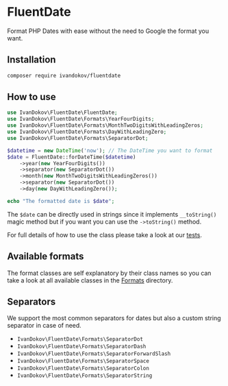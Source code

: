 # FluentDate

Format PHP Dates with ease without the need to Google the format you want.

## Installation

```bash
composer require ivandokov/fluentdate
```

## How to use

```php
use IvanDokov\FluentDate\FluentDate;
use IvanDokov\FluentDate\Formats\YearFourDigits;
use IvanDokov\FluentDate\Formats\MonthTwoDigitsWithLeadingZeros;
use IvanDokov\FluentDate\Formats\DayWithLeadingZero;
use IvanDokov\FluentDate\Formats\SeparatorDot;

$datetime = new DateTime('now'); // The DateTime you want to format
$date = FluentDate::forDateTime($datetime)
    ->year(new YearFourDigits())
    ->separator(new SeparatorDot())
    ->month(new MonthTwoDigitsWithLeadingZeros())
    ->separator(new SeparatorDot())
    ->day(new DayWithLeadingZero()); 

echo "The formatted date is $date";
```

The `$date` can be directly used in strings since it implements `__toString()` magic method but if you want you can use the `->toString()` method.

For full details of how to use the class please take a look at our [tests](tests/FluentDateTest.php).

## Available formats

The format classes are self explanatory by their class names so you can take a look at all available classes in the [Formats](src/Formats) directory.

## Separators

We support the most common separators for dates but also a custom string separator in case of need.

* `IvanDokov\FluentDate\Formats\SeparatorDot`
* `IvanDokov\FluentDate\Formats\SeparatorDash`
* `IvanDokov\FluentDate\Formats\SeparatorForwardSlash`
* `IvanDokov\FluentDate\Formats\SeparatorSpace`
* `IvanDokov\FluentDate\Formats\SeparatorColon`
* `IvanDokov\FluentDate\Formats\SeparatorString`
